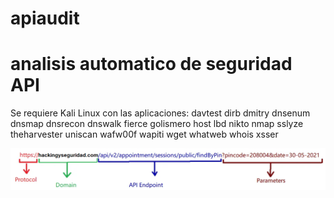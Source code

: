 # apiaudit

# analisis automatico de seguridad API

Se requiere Kali Linux con las aplicaciones: davtest dirb dmitry dnsenum dnsmap dnsrecon dnswalk fierce golismero host lbd nikto nmap sslyze theharvester uniscan wafw00f wapiti wget whatweb whois xsser


<img style="float:left" alt="API sintaxis" src="https://github.com/hackingyseguridad/apiaudit/blob/master/api.png">

